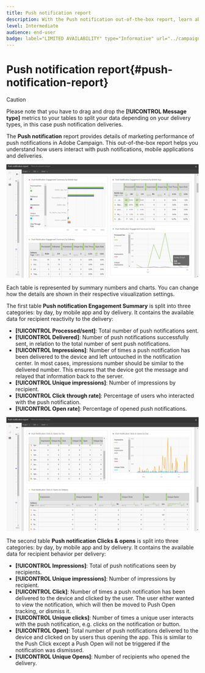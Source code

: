```yaml
---
title: Push notification report
description: With the Push notification out-of-the-box report, learn about the success of your push notifications.
level: Intermediate
audience: end-user
badge: label="LIMITED AVAILABILITY" type="Informative" url="../campaign-standard-migration-home.md" tooltip="Restricted to Campaign Standard migrated users"
---
```

# Push notification report{#push-notification-report}

>[!CAUTION]
>
>Please note that you have to drag and drop the **[!UICONTROL Message type]** metrics to your tables to split your data depending on your delivery types, in this case push notification deliveries.

The **Push notification** report provides details of marketing performance of push notifications in Adobe Campaign. This out-of-the-box report helps you understand how users interact with push notifications, mobile applications and deliveries.

![](assets/dynamic_report_push.png)

Each table is represented by summary numbers and charts. You can change how the details are shown in their respective visualization settings.

The first table **Push notification Engagement Summary** is split into three categories: by day, by mobile app and by delivery. It contains the available data for recipient reactivity to the delivery:

* **[!UICONTROL Processed/sent]**: Total number of push notifications sent.
* **[!UICONTROL Delivered]**: Number of push notifications successfully sent, in relation to the total number of sent push notifications.
* **[!UICONTROL Impressions]**: Number of times a push notification has been delivered to the device and left untouched in the notification center. In most cases, impressions number should be similar to the delivered number. This ensures that the device got the message and relayed that information back to the server.
* **[!UICONTROL Unique impressions]**: Number of impressions by recipient.
* **[!UICONTROL Click through rate]**: Percentage of users who interacted with the push notification.
* **[!UICONTROL Open rate]**: Percentage of opened push notifications.

![](assets/dynamic_report_push_2.png)

The second table **Push notification Clicks & opens** is split into three categories: by day, by mobile app and by delivery. It contains the available data for recipient behavior per delivery:

* **[!UICONTROL Impressions]**: Total of push notifications seen by recipients. 
* **[!UICONTROL Unique impressions]**: Number of impressions by recipient.
* **[!UICONTROL Click]**: Number of times a push notification has been delivered to the device and clicked by the user. The user either wanted to view the notification, which will then be moved to Push Open tracking, or dismiss it.
* **[!UICONTROL Unique clicks]**: Number of times a unique user interacts with the push notification, e.g. clicks on the notification or button.
* **[!UICONTROL Open]**: Total number of push notifications delivered to the device and clicked on by users thus opening the app. This is similar to the Push Click except a Push Open will not be triggered if the notification was dismissed.
* **[!UICONTROL Unique Opens]**: Number of recipients who opened the delivery.
